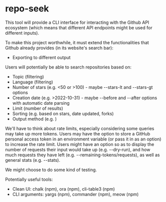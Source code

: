 # repo-seek

This tool will provide a CLI interface for interacting with the Github API ecosystem (which means that different API endpoints might be used for different inputs).

To make this project worthwhile, it must extend the functionalities that Github already provides (in its website's search bar):
- Exporting to different output

Users will potentially be able to search repositories based on:
- Topic (filtering)
- Language (filtering)
- Number of stars (e.g. <50 or >100) - maybe --stars-lt and --stars-gt options
- Creation date (e.g. >2022-10-31) - maybe --before and --after options with automatic date parsing
- Limit (number of results)
- Sorting (e.g. based on stars, date updated, forks)
- Output method (e.g. )


We'll have to think about rate limits, especially considering some queries may take up more tokens. Users may have the option to store a GitHub personal access token in an environment variable (or pass it in as an option) to increase the rate limit. Users might have an option so as to display the number of requests their input would take up (e.g. --dry-run), and how much requests they have left (e.g. --remaining-tokens/requests), as well as general stats (e.g. --stats).

We might choose to do some kind of testing.

Potentially useful tools:
- Clean UI: chalk (npm), ora (npm), cli-table3 (npm)
- CLI arguments: yargs (npm), commander (npm), meow (npm)